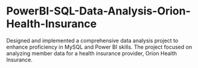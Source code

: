 # PowerBI-SQL-Data-Analysis-Orion-Health-Insurance
Designed and implemented a comprehensive data analysis project to enhance proficiency in MySQL and Power BI skills. The project focused on analyzing member data for a health insurance provider, Orion Health Insurance. 
